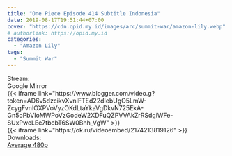 ```yaml
---
title: "One Piece Episode 414 Subtitle Indonesia"
date: 2019-08-17T19:51:44+07:00
cover: "https://cdn.opid.my.id/images/arc/summit-war/amazon-lily.webp" # Optional, cover
# authorlink: https://opid.my.id
categories:
  - "Amazon Lily"
tags:
  - "Summit War"
---
```

<div class="ui menu violet borderless inverted">
  <div class="header item active">
        Stream:
    </div>
  <a class="active item" data-tab="google">
    <i class="google drive icon"></i> Google
  </a>
  <a class="item nounderline" data-tab="mirror">
    <i class="odnoklassniki icon"></i> Mirror
  </a>
</div>
<div class="ui bottom attached tab segment active" style="border:0 !important;" data-tab="google">
{{< iframe link="https://www.blogger.com/video.g?token=AD6v5dzcikvXvnIFTEd22dIebUgO5LmW-ZcygFvnIOXPVoVyzOKdLtaYkaVgDkvN725EkA-Gn5oPbVIoMWPoVzGodeW2XDFuQZPVVAkZrRSdgiWFe-SUxPwcLEe7tbcbT6SW0Bhh_VgW" >}}
</div>
<div class="ui bottom attached tab segment" style="border:0 !important;" data-tab="mirror">
{{< iframe link="https://ok.ru/videoembed/2174213819126" >}}
</div>
<div class="ui menu violet borderless inverted">
  <div class="header item active">
        Downloads:
    </div>
  <a class="item nounderline" href="https://ouo.io/AAqcLh" target="_blank" rel="dofollow"><i class="google drive icon"></i>
    Average 480p</a>
</div>